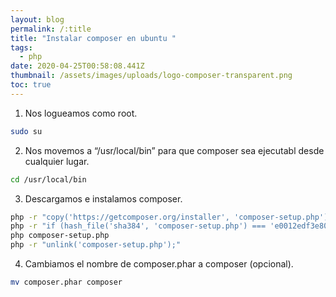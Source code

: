 ```yaml
---
layout: blog
permalink: /:title
title: "Instalar composer en ubuntu "
tags:
  - php
date: 2020-04-25T00:58:08.441Z
thumbnail: /assets/images/uploads/logo-composer-transparent.png
toc: true
---
```

1. Nos logueamos como root.
```bash
sudo su
```
2. Nos movemos a “/usr/local/bin” para que composer sea ejecutabl desde cualquier lugar.
```bash
cd /usr/local/bin
```
3. Descargamos e instalamos composer.
```bash
php -r "copy('https://getcomposer.org/installer', 'composer-setup.php');"
php -r "if (hash_file('sha384', 'composer-setup.php') === 'e0012edf3e80b6978849f5eff0d4b4e4c79ff1609dd1e613307e16318854d24ae64f26d17af3ef0bf7cfb710ca74755a') { echo 'Installer verified'; } else { echo 'Installer corrupt'; unlink('composer-setup.php'); } echo PHP_EOL;"
php composer-setup.php
php -r "unlink('composer-setup.php');"
```
4. Cambiamos el nombre de composer.phar a composer (opcional).
```bash
mv composer.phar composer
```
